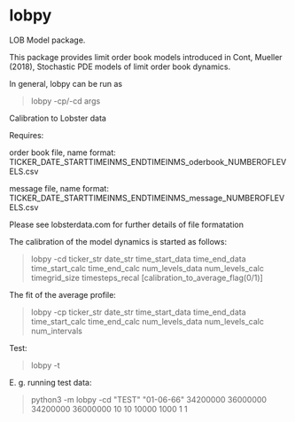 # lobpy
LOB Model package. 

This package provides limit order book models introduced in Cont, Mueller (2018), Stochastic PDE models of limit order book dynamics.


In general, lobpy can be run as

> lobpy -cp/-cd args


Calibration to Lobster data

Requires: 

order book file, name format: 
TICKER_DATE_STARTTIMEINMS_ENDTIMEINMS_oderbook_NUMBEROFLEVELS.csv

message file, name format: 
TICKER_DATE_STARTTIMEINMS_ENDTIMEINMS_message_NUMBEROFLEVELS.csv

Please see lobsterdata.com for further details of file formatation

The calibration of the model dynamics is started as follows:


> lobpy -cd ticker_str date_str time_start_data time_end_data time_start_calc time_end_calc num_levels_data num_levels_calc timegrid_size timesteps_recal [calibration_to_average_flag(0/1)]

The fit of the average profile: 

> lobpy -cp ticker_str date_str time_start_data time_end_data time_start_calc time_end_calc num_levels_data num_levels_calc num_intervals


Test:
> lobpy -t


E. g. running test data:

> python3 -m lobpy -cd "TEST" "01-06-66" 34200000 36000000 34200000 36000000 10 10 10000 1000 1 1





